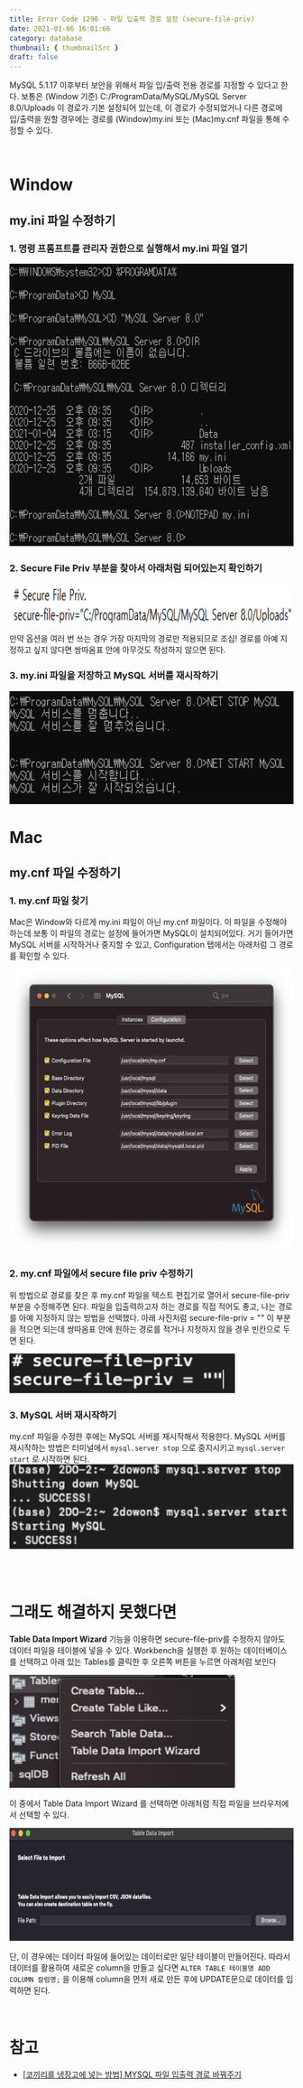 ```yaml
---
title: Error Code 1290 - 파일 입출력 경로 설정 (secure-file-priv)
date: 2021-01-06 16:01:66
category: database
thumbnail: { thumbnailSrc }
draft: false
---
```


MySQL 5.1.17 이후부터 보안을 위해서 파일 입/출력 전용 경로를 지정할 수 있다고 한다. 보통은 (Window 기준) C:/ProgramData/MySQL/MySQL Server 8.0/Uploads 이 경로가 기본 설정되어 있는데, 이 경로가 수정되었거나 다른 경로에 입/출력을 원할 경우에는 경로를 (Window)my.ini 또는 (Mac)my.cnf 파일을 통해 수정할 수 있다.

</br>

# Window

## my.ini 파일 수정하기

### 1. 명령 프롬프트를 관리자 권한으로 실행해서 my.ini 파일 열기

<img src="./image/csv2.png"  width="700" height="500">

### 2. Secure File Priv 부분을 찾아서 아래처럼 되어있는지 확인하기

<img src="./image/csv3.png"  width="600" height="70">

만약 옵션을 여러 번 쓰는 경우 가장 마지막의 경로만 적용되므로 조심! 경로를 아예 지정하고 싶지 않다면 쌍따옴표 안에 아무것도 작성하지 않으면 된다.

### 3. my.ini 파일을 저장하고 MySQL 서버를 재시작하기

<img src="./image/csv4.png"  width="700" height="200">

</br>

# Mac

## my.cnf 파일 수정하기

### 1. my.cnf 파일 찾기

Mac은 Window와 다르게 my.ini 파일이 아닌 my.cnf 파일이다. 이 파일을 수정해야 하는데 보통 이 파일의 경로는 설정에 들어가면 MySQL이 설치되어있다. 거기 들어가면 MySQL 서버를 시작하거나 중지할 수 있고, Configuration 탭에서는 아래처럼 그 경로를 확인할 수 있다.

<img src="./image/error1290_1.png"  width="700" height="500">

### 2. my.cnf 파일에서 secure file priv 수정하기

위 방법으로 경로를 찾은 후 my.cnf 파일을 텍스트 편집기로 열어서 secure-file-priv 부분을 수정해주면 된다. 파일을 입출력하고자 하는 경로를 직접 적어도 좋고, 나는 경로를 아예 지정하지 않는 방법을 선택했다. 아래 사진처럼 secure-file-priv = "" 이 부분을 적으면 되는데 쌍따옴표 안에 원하는 경로를 적거나 지정하지 않을 경우 빈칸으로 두면 된다.

<img src="./image/error1290_2.png"  width="400" height="70">

### 3. MySQL 서버 재시작하기

my.cnf 파일을 수정한 후에는 MySQL 서버를 재시작해서 적용한다. MySQL 서버를 재시작하는 방법은 터미널에서 `mysql.server stop` 으로 중지시키고 `mysql.server start` 로 시작하면 된다.
<img src="./image/error1290_3.png"  width="600" height="150">

</br>
</br>

# 그래도 해결하지 못했다면

**Table Data Import Wizard** 기능을 이용하면 secure-file-priv를 수정하지 않아도 데이터 파일을 테이블에 넣을 수 있다. Workbench을 실행한 후 원하는 데이터베이스를 선택하고 아래 있는 Tables를 클릭한 후 오른쪽 버튼을 누르면 아래처럼 보인다

<img src="./image/error1290_4.png"  width="400" height="200">

이 중에서 Table Data Import Wizard 를 선택하면 아래처럼 직접 파일을 브라우저에서 선택할 수 있다.

<img src="./image/error1290_5.png"  width="700" height="200">

단, 이 경우에는 데이터 파일에 들어있는 데이터로만 일단 테이블이 만들어진다. 따라서 데이터를 활용하여 새로운 column을 만들고 싶다면 `ALTER TABLE 테이블명 ADD COLUMN 칼럼명;` 을 이용해 column을 먼저 새로 만든 후에 UPDATE문으로 데이터를 입력하면 된다.

</br>

# 참고

- [[코끼리를 냉장고에 넣는 방법] MYSQL 파일 입출력 경로 바꿔주기](https://dololak.tistory.com/252)
